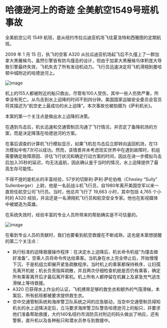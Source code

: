 # 哈德逊河上的奇迹 全美航空1549号班机事故

全美航空公司 1549 航班，是从纽约市拉瓜迪亚机场飞往夏洛特和西雅图的定期航班。

2009 年 1 月 15 日，执飞的空客 A320 从拉瓜迪亚机场起飞后不久撞上了一群加拿大黑雁候鸟，虽然引擎皆有防鸟撞击的设计，但由于加拿大黑雁候鸟体积庞大导致引擎最终失效，飞机失去了所有发动机动力。飞行员迅速决定将飞机滑翔到曼哈顿中城附近的哈德逊河上。

![image](https://github.com/user-attachments/assets/5b853a33-b3c9-464f-92dc-0888a6aa5520)


机上的155人都被附近的船只救出，尽管有100人受伤，其中一些人伤势严重，所幸没有死亡。从鸟击到水上迫降的时间不到四分钟。美国国家运输安全委员会官员将其描述为“航空史上最成功的水上迫降”。本次事故也被拍摄为《萨利机长》。

本案的第一个关注点是做出水上迫降的决策。

在遇到鸟击后，机长迅速和交通管制员沟通了飞行情况，并否定了备降机场的方案，而是决定降落在哈德逊河的方案。

在事后调查的计算机飞行模拟显示，如果飞机在鸟击后立即转向返回机场，在13次模拟中有7次可以成功。然而，该情景并未考虑现实世界中在遇到故障时，机组需要确定故障原因、评估飞行状况和确定行动方案的时间，因此在进一步模拟鸟击后加入35秒的延迟，均无法返航，因此确认鉴于当时的情况，水上迫降提供了最高生存可能性。

不得不提的是机长的丰富经验，57岁的切斯利·萨利·萨伦伯格（Chesley “Sully” Sullenberger）上尉，他是一名前战斗机飞行员，自1980年离开美国空军以来一直担任航空公司飞行员。当时，他总共飞行了 19,663 小时，其中包括 4,765 个小时的 A320 经验，并且还是一名滑翔机飞行员和航空安全专家。他也在影视媒体中被塑造为英雄。

在系统失效时，经验丰富的专业人员所带来的帮助确实是不可估量的。

![image](https://github.com/user-attachments/assets/92d8027e-4e3e-439f-8d6e-91fb1eb7db58)


在看到专业人员的贡献时，我们也要看到航空救援在不断成熟，这也是本案想提醒的第二个关注点：
 - 执行标准的迫降救援操作程序：在决定水上迫降后，机长命令机组“为撞击做好准备”，空乘人员将命令传达给乘客。当机身在水上完全停止后，开始慢慢下沉，于是机组立即展开紧急疏散程序。当时机上的乘客都保持秩序，让妇孺先离开机舱；机长负责指挥疏散，并且两次仔细检查机舱是否仍有乘客，确定所有乘客离开后才最后离开客机。机上所有人都停留在机翼上及紧急充气逃生滑梯上等待救援。
 - A320 已获得水上作业的认证，飞机携带足够的救生衣和额外的气筏滑梯，本案后，所有航班都被要求提供救生衣。
 - 空中交通管制系统和海岸警卫队系统之间的应急联动，当空中交通管制员得知机长的水上迫降决定后，立马要求海岸警卫队警告哈德逊河上的船只，并要求他们准备帮助救援，大约140名纽约市消防员对附近的码头做出了响应，还有警察，直升机以及各种船只和潜水员参与到救援中。

